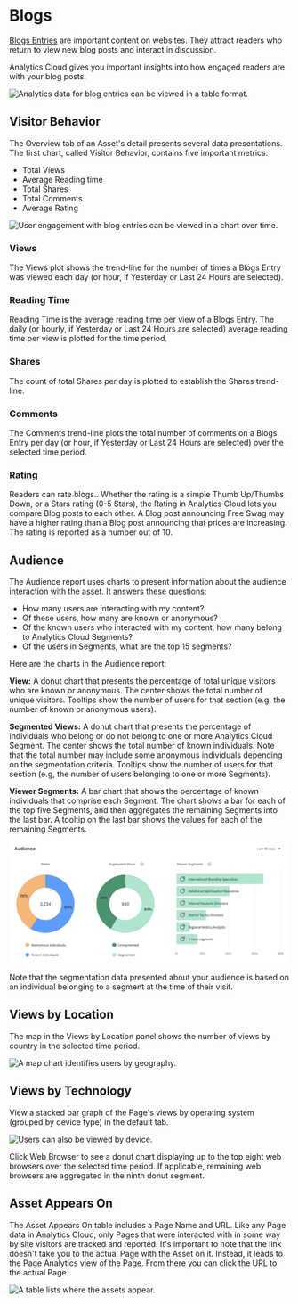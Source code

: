 # Blogs

[Blogs Entries](https://learn.liferay.com/dxp/latest/en/content-authoring-and-management/blogs/getting-started-with-blogs.html) are important content on websites. They attract readers who return to view new blog posts and interact in discussion.

Analytics Cloud gives you important insights into how engaged readers are with your blog posts.

![Analytics data for blog entries can be viewed in a table format.](blogs/images/01.png)

## Visitor Behavior

The Overview tab of an Asset's detail presents several data presentations. The first chart, called Visitor Behavior, contains five important metrics:

* Total Views
* Average Reading time
* Total Shares
* Total Comments
* Average Rating

![User engagement with blog entries can be viewed in a chart over time.](blogs/images/02.png)

### Views

The Views plot shows the trend-line for the number of times a Blogs Entry was viewed each day (or hour, if Yesterday or Last 24 Hours are selected).

### Reading Time

Reading Time is the average reading time per view of a Blogs Entry. The daily (or hourly, if Yesterday or Last 24 Hours are selected) average reading time per view is plotted for the time period.

### Shares

The count of total Shares per day is plotted to establish the Shares trend-line.

### Comments

The Comments trend-line plots the total number of comments on a Blogs Entry per day (or hour, if Yesterday or Last 24 Hours are selected) over the selected time period.

### Rating

Readers can rate blogs.. Whether the rating is a simple Thumb Up/Thumbs Down, or a Stars rating (0-5 Stars), the Rating in Analytics Cloud lets you compare Blog posts to each other. A Blog post announcing Free Swag may have a higher rating than a Blog post announcing that prices are increasing. The rating is reported as a number out of 10.

## Audience

The Audience report uses charts to present information about the audience interaction with the asset. It answers these questions:

* How many users are interacting with my content?
* Of these users, how many are known or anonymous?
* Of the known users who interacted with my content, how many belong to Analytics Cloud Segments?
* Of the users in Segments, what are the top 15 segments?

Here are the charts in the Audience report:

**View:** A donut chart that presents the percentage of total unique visitors who are known or anonymous. The center shows the total number of unique visitors. Tooltips show the number of users for that section (e.g, the number of known or anonymous users).

**Segmented Views:** A donut chart that presents the percentage of individuals who belong or do not belong to one or more Analytics Cloud Segment. The center shows the total number of known individuals. Note that the total number may include some anonymous individuals depending on the segmentation criteria. Tooltips show the number of users for that section (e.g, the number of users belonging to one or more Segments). 

**Viewer Segments:** A bar chart that shows the percentage of known individuals that comprise each Segment. The chart shows a bar for each of the top five Segments, and then aggregates the remaining Segments into the last bar. A tooltip on the last bar shows the values for each of the remaining Segments.

![Charts help to identify unique visitors, logged in users, and users who fall into particular segments.](blogs/images/03.png)

Note that the segmentation data presented about your audience is based on an individual belonging to a segment at the time of their visit.

## Views by Location

The map in the Views by Location panel shows the number of views by country in the selected time period.

![A map chart identifies users by geography.](blogs/images/04.png)

## Views by Technology

View a stacked bar graph of the Page's views by operating system (grouped by device type) in the default tab.

![Users can also be viewed by device.](blogs/images/05.png)

Click Web Browser to see a donut chart displaying up to the top eight web browsers over the selected time period. If applicable, remaining web browsers are aggregated in the ninth donut segment.

## Asset Appears On

The Asset Appears On table includes a Page Name and URL. Like any Page data in Analytics Cloud, only Pages that were interacted with in some way by site visitors are tracked and reported. It's important to note that the link doesn't take you to the actual Page with the Asset on it. Instead, it leads to the Page Analytics view of the Page. From there you can click the URL to the actual Page.

![A table lists where the assets appear.](blogs/images/06.png)
